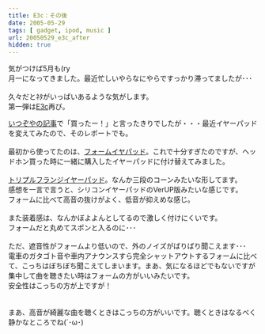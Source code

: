 ```yaml
---
title: E3c：その後
date: 2005-05-29
tags: [ gadget, ipod, music ]
url: 20050529_e3c_after
hidden: true
---
```

気がつけば5月も(ry<br />
月一になってきました。最近忙しいやらなにやらですっかり滞ってましたが･･･<br />
<br />
久々だとﾈﾀがいっぱいあるような気がします。<br />
第一弾は<a href="http://www.soundhouse.co.jp/shop/ProductDetail.asp?Item=662%5EE3C">E3c</a>再び。<a></a>
<!--more-->
<a href="http://www1.u-netsurf.ne.jp/~gmyu-dai/cgi-bin/sb/log/eid34.html">いつぞやの記事</a>で「買ったー！」と言ったきりでしたが・・・最近イヤーパッドを変えてみたので、そのレポートでも。<br />
<br />
最初から使ってたのは、<a href="http://www.soundhouse.co.jp/shop/ProductDetail.asp?Item=662^PA750^^" title="黄色いスポンジ">フォームイヤパッド</a>。これで十分すぎたのですが、ヘッドホン買った時に一緒に購入したイヤーパッドに付け替えてみました。<br />
<br />
<a href="http://www.soundhouse.co.jp/shop/ProductDetail.asp?Item=662^PA755^^" title="三段コーン">トリプルフランジイヤーパッド</a>。なんか三段のコーンみたいな形してます。<br />
感想を一言で言うと、シリコンイヤーパッドのVerUP版みたいな感じです。<br />
フォームに比べて高音の抜けがよく、低音が抑えめな感じ。<br />
<br />
また装着感は、なんかぼよよんとしてるので激しく付けにくいです。<br />
フォームだと丸めてスポンと入るのに･･･<br />
<br />
ただ、遮音性がフォームより低いので、外のノイズがばりばり聞こえます･･･<br />
電車のガタゴト音や車内アナウンスすら完全シャットアウトするフォームに比べて、こっちはぼちぼち聞こえてしまいます。まあ、気になるほどでもないですが<br />
集中して曲を聴きたい時はフォームの方がいいみたいです。<br />
安全性はこっちの方が上ですが！<br />
<br />
<br />
まあ、高音が綺麗な曲を聴くときはこっちの方がいいです。聴くときはなるべく静かなところでね(´･ω･)
